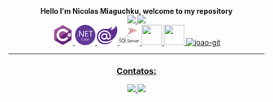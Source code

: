 <div align="center"><strong> Hello I'm Nicolas Miaguchku, welcome to my repository</strong></div>

<div align ="center">
    <a href="https://github.com/nicolasmiaguchiku">
    <img height="180em" src="https://github-readme-stats.vercel.app/api?username=nicolasmiaguchiku&show_icons=true&theme=darcula&include_all_commits=true&count_private=true"/>
    <img height="180em" src="https://github-readme-stats.vercel.app/api/top-langs/?username=nicolasmiaguchiku&layout=compact&langs_count=16&theme=darcula"/>
</div>
<div align ="center">
    <img width="40" height="40" alt="C#" src="https://github.com/devicons/devicon/raw/master/icons/csharp/csharp-original.svg" style="max-width: 100%;">
    <img width="40" height="40" src="https://github.com/devicons/devicon/blob/master/icons/dotnetcore/dotnetcore-original.svg" style="max-width: 100%;"></img>
    <img width="40" height="40" src="https://github.com/devicons/devicon/blob/master/icons/blazor/blazor-original.svg" style="max-width: 100%;"></img>
    <img width="40" height="40" src="https://github.com/devicons/devicon/blob/master/icons/microsoftsqlserver/microsoftsqlserver-original-wordmark.svg"></img>
    <img width="40"  height="40" width="40" src="https://cdn.jsdelivr.net/gh/devicons/devicon/icons/react/react-original.svg" />
    <img width="40"   height="40" width="40" src="https://cdn.jsdelivr.net/gh/devicons/devicon/icons/nodejs/nodejs-original.svg" />
    <img width="40"  height="40" alt="joao-git" width="40" src="https://cdn.jsdelivr.net/gh/devicons/devicon/icons/git/git-original.svg"/>  
</div>

<hr>

<div align ="center">
    <h3>Contatos:</h3>
    <a href="https://www.linkedin.com/in/nicolas-eeisuke-717b16260/" target="_blank">
       <img src="https://img.shields.io/badge/-LinkedIn-%230077B5?style=for-the-badge&logo=linkedin&logoColor=white" target="_blank">          </a>   
     <a href = "nicolaseeisuke@gmail.com">
        <img src="https://img.shields.io/badge/Gmail-D14836?style=for-the-badge&logo=gmail&logoColor=white" target="_blank">
    </a>
</div>
